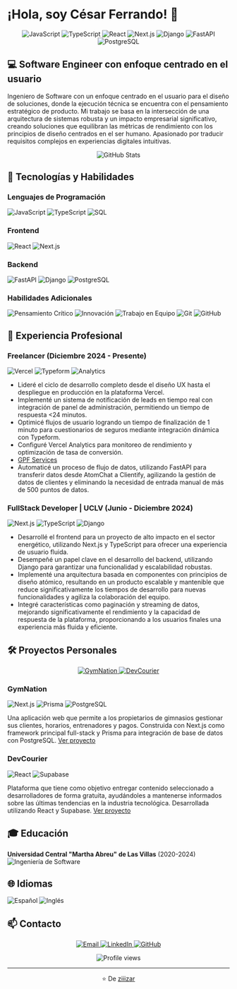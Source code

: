 # ¡Hola, soy César Ferrando! 👋

<div align="center">
  <img src="https://img.shields.io/badge/JavaScript-F7DF1E?style=for-the-badge&logo=javascript&logoColor=black" alt="JavaScript" />
  <img src="https://img.shields.io/badge/TypeScript-3178C6?style=for-the-badge&logo=typescript&logoColor=white" alt="TypeScript" />
  <img src="https://img.shields.io/badge/React-61DAFB?style=for-the-badge&logo=react&logoColor=black" alt="React" />
  <img src="https://img.shields.io/badge/Next.js-000000?style=for-the-badge&logo=next.js&logoColor=white" alt="Next.js" />
  <img src="https://img.shields.io/badge/Django-092E20?style=for-the-badge&logo=django&logoColor=white" alt="Django" />
  <img src="https://img.shields.io/badge/FastAPI-009688?style=for-the-badge&logo=fastapi&logoColor=white" alt="FastAPI" />
  <img src="https://img.shields.io/badge/PostgreSQL-4169E1?style=for-the-badge&logo=postgresql&logoColor=white" alt="PostgreSQL" />
</div>

## 💻 Software Engineer con enfoque centrado en el usuario

Ingeniero de Software con un enfoque centrado en el usuario para el diseño de soluciones, donde la ejecución técnica se encuentra con el pensamiento estratégico de producto. Mi trabajo se basa en la intersección de una arquitectura de sistemas robusta y un impacto empresarial significativo, creando soluciones que equilibran las métricas de rendimiento con los principios de diseño centrados en el ser humano. Apasionado por traducir requisitos complejos en experiencias digitales intuitivas.

<div align="center">
  <img src="https://github-readme-stats.vercel.app/api?username=ziiizar&show_icons=true&theme=tokyonight" alt="GitHub Stats" />
</div>

## 🚀 Tecnologías y Habilidades

### Lenguajes de Programación
<p>
  <img src="https://img.shields.io/badge/JavaScript-F7DF1E?style=flat-square&logo=javascript&logoColor=black" alt="JavaScript" />
  <img src="https://img.shields.io/badge/TypeScript-3178C6?style=flat-square&logo=typescript&logoColor=white" alt="TypeScript" />
  <img src="https://img.shields.io/badge/SQL-4479A1?style=flat-square&logo=postgresql&logoColor=white" alt="SQL" />
</p>

### Frontend
<p>
  <img src="https://img.shields.io/badge/React-61DAFB?style=flat-square&logo=react&logoColor=black" alt="React" />
  <img src="https://img.shields.io/badge/Next.js-000000?style=flat-square&logo=next.js&logoColor=white" alt="Next.js" />
</p>

### Backend
<p>
  <img src="https://img.shields.io/badge/FastAPI-009688?style=flat-square&logo=fastapi&logoColor=white" alt="FastAPI" />
  <img src="https://img.shields.io/badge/Django-092E20?style=flat-square&logo=django&logoColor=white" alt="Django" />
  <img src="https://img.shields.io/badge/PostgreSQL-4169E1?style=flat-square&logo=postgresql&logoColor=white" alt="PostgreSQL" />
</p>

### Habilidades Adicionales
<p>
  <img src="https://img.shields.io/badge/Pensamiento_Crítico-5C2D91?style=flat-square" alt="Pensamiento Crítico" />
  <img src="https://img.shields.io/badge/Innovación-FF5722?style=flat-square" alt="Innovación" />
  <img src="https://img.shields.io/badge/Trabajo_en_Equipo-4CAF50?style=flat-square" alt="Trabajo en Equipo" />
  <img src="https://img.shields.io/badge/Git-F05032?style=flat-square&logo=git&logoColor=white" alt="Git" />
  <img src="https://img.shields.io/badge/GitHub-181717?style=flat-square&logo=github&logoColor=white" alt="GitHub" />
</p>

## 💼 Experiencia Profesional

### Freelancer (Diciembre 2024 - Presente)
<p>
  <img src="https://img.shields.io/badge/Vercel-000000?style=flat-square&logo=vercel&logoColor=white" alt="Vercel" />
  <img src="https://img.shields.io/badge/Typeform-262627?style=flat-square&logo=typeform&logoColor=white" alt="Typeform" />
  <img src="https://img.shields.io/badge/Analytics-E37400?style=flat-square&logo=google-analytics&logoColor=white" alt="Analytics" />
</p>

- Lideré el ciclo de desarrollo completo desde el diseño UX hasta el despliegue en producción en la plataforma Vercel.
- Implementé un sistema de notificación de leads en tiempo real con integración de panel de administración, permitiendo un tiempo de respuesta <24 minutos.
- Optimicé flujos de usuario logrando un tiempo de finalización de 1 minuto para cuestionarios de seguros mediante integración dinámica con Typeform.
- Configuré Vercel Analytics para monitoreo de rendimiento y optimización de tasa de conversión.
- [GPF Services](https://gpfservices.com)
- Automaticé un proceso de flujo de datos, utilizando FastAPI para transferir datos desde AtomChat a Clientify, agilizando la gestión de datos de clientes y eliminando la necesidad de entrada manual de más de 500 puntos de datos.

### FullStack Developer | UCLV (Junio - Diciembre 2024)
<p>
  <img src="https://img.shields.io/badge/Next.js-000000?style=flat-square&logo=next.js&logoColor=white" alt="Next.js" />
  <img src="https://img.shields.io/badge/TypeScript-3178C6?style=flat-square&logo=typescript&logoColor=white" alt="TypeScript" />
  <img src="https://img.shields.io/badge/Django-092E20?style=flat-square&logo=django&logoColor=white" alt="Django" />
</p>

- Desarrollé el frontend para un proyecto de alto impacto en el sector energético, utilizando Next.js y TypeScript para ofrecer una experiencia de usuario fluida.
- Desempeñé un papel clave en el desarrollo del backend, utilizando Django para garantizar una funcionalidad y escalabilidad robustas.
- Implementé una arquitectura basada en componentes con principios de diseño atómico, resultando en un producto escalable y mantenible que reduce significativamente los tiempos de desarrollo para nuevas funcionalidades y agiliza la colaboración del equipo.
- Integré características como paginación y streaming de datos, mejorando significativamente el rendimiento y la capacidad de respuesta de la plataforma, proporcionando a los usuarios finales una experiencia más fluida y eficiente.

## 🛠️ Proyectos Personales

<div align="center">
  <a href="https://gymnationapp.com">
    <img src="https://img.shields.io/badge/GymNation-FF5722?style=for-the-badge&logo=react&logoColor=white" alt="GymNation" />
  </a>
  <a href="https://devcourier.vercel.app/">
    <img src="https://img.shields.io/badge/DevCourier-3178C6?style=for-the-badge&logo=react&logoColor=white" alt="DevCourier" />
  </a>
</div>

### GymNation
<p>
  <img src="https://img.shields.io/badge/Next.js-000000?style=flat-square&logo=next.js&logoColor=white" alt="Next.js" />
  <img src="https://img.shields.io/badge/Prisma-2D3748?style=flat-square&logo=prisma&logoColor=white" alt="Prisma" />
  <img src="https://img.shields.io/badge/PostgreSQL-4169E1?style=flat-square&logo=postgresql&logoColor=white" alt="PostgreSQL" />
</p>

Una aplicación web que permite a los propietarios de gimnasios gestionar sus clientes, horarios, entrenadores y pagos. Construida con Next.js como framework principal full-stack y Prisma para integración de base de datos con PostgreSQL.
[Ver proyecto](https://gymnationapp.com)

### DevCourier
<p>
  <img src="https://img.shields.io/badge/React-61DAFB?style=flat-square&logo=react&logoColor=black" alt="React" />
  <img src="https://img.shields.io/badge/Supabase-3ECF8E?style=flat-square&logo=supabase&logoColor=white" alt="Supabase" />
</p>

Plataforma que tiene como objetivo entregar contenido seleccionado a desarrolladores de forma gratuita, ayudándoles a mantenerse informados sobre las últimas tendencias en la industria tecnológica. Desarrollada utilizando React y Supabase.
[Ver proyecto](https://devcourier.vercel.app/)

## 🎓 Educación

**Universidad Central "Martha Abreu" de Las Villas** (2020-2024)  
<img src="https://img.shields.io/badge/Ingeniería_de_Software-4285F4?style=flat-square" alt="Ingeniería de Software" />

## 🌐 Idiomas

<p>
  <img src="https://img.shields.io/badge/Español-Nativo-4CAF50?style=flat-square" alt="Español" />
  <img src="https://img.shields.io/badge/Inglés-B2-2196F3?style=flat-square" alt="Inglés" />
</p>

## 📫 Contacto

<p align="center">
  <a href="mailto:cesarfpna@gmail.com">
    <img src="https://img.shields.io/badge/Email-D14836?style=for-the-badge&logo=gmail&logoColor=white" alt="Email" />
  </a>
  <a href="https://www.linkedin.com/in/cesar-ferrando">
    <img src="https://img.shields.io/badge/LinkedIn-0077B5?style=for-the-badge&logo=linkedin&logoColor=white" alt="LinkedIn" />
  </a>
  <a href="https://github.com/ziiizar">
    <img src="https://img.shields.io/badge/GitHub-181717?style=for-the-badge&logo=github&logoColor=white" alt="GitHub" />
  </a>
</p>

<div align="center">
  <img src="https://komarev.com/ghpvc/?username=ziiizar&color=blue&style=flat-square" alt="Profile views" />
</div>

---

<div align="center">
  ⭐️ De <a href="https://github.com/ziiizar">ziiizar</a>
</div>

